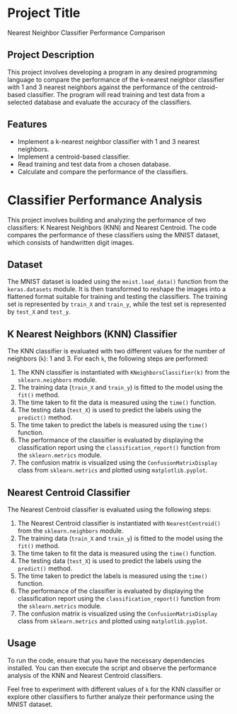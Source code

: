 # Project Title

Nearest Neighbor Classifier Performance Comparison

## Project Description

This project involves developing a program in any desired programming language to compare the performance of the k-nearest neighbor classifier with 1 and 3 nearest neighbors against the performance of the centroid-based classifier. The program will read training and test data from a selected database and evaluate the accuracy of the classifiers.

## Features

- Implement a k-nearest neighbor classifier with 1 and 3 nearest neighbors.
- Implement a centroid-based classifier.
- Read training and test data from a chosen database.
- Calculate and compare the performance of the classifiers.

# Classifier Performance Analysis

This project involves building and analyzing the performance of two classifiers: K Nearest Neighbors (KNN) and Nearest Centroid. The code compares the performance of these classifiers using the MNIST dataset, which consists of handwritten digit images.

## Dataset

The MNIST dataset is loaded using the `mnist.load_data()` function from the `keras.datasets` module. It is then transformed to reshape the images into a flattened format suitable for training and testing the classifiers. The training set is represented by `train_X` and `train_y`, while the test set is represented by `test_X` and `test_y`.

## K Nearest Neighbors (KNN) Classifier

The KNN classifier is evaluated with two different values for the number of neighbors (`k`): 1 and 3. For each `k`, the following steps are performed:

1. The KNN classifier is instantiated with `KNeighborsClassifier(k)` from the `sklearn.neighbors` module.
2. The training data (`train_X` and `train_y`) is fitted to the model using the `fit()` method.
3. The time taken to fit the data is measured using the `time()` function.
4. The testing data (`test_X`) is used to predict the labels using the `predict()` method.
5. The time taken to predict the labels is measured using the `time()` function.
6. The performance of the classifier is evaluated by displaying the classification report using the `classification_report()` function from the `sklearn.metrics` module.
7. The confusion matrix is visualized using the `ConfusionMatrixDisplay` class from `sklearn.metrics` and plotted using `matplotlib.pyplot`.

## Nearest Centroid Classifier

The Nearest Centroid classifier is evaluated using the following steps:

1. The Nearest Centroid classifier is instantiated with `NearestCentroid()` from the `sklearn.neighbors` module.
2. The training data (`train_X` and `train_y`) is fitted to the model using the `fit()` method.
3. The time taken to fit the data is measured using the `time()` function.
4. The testing data (`test_X`) is used to predict the labels using the `predict()` method.
5. The time taken to predict the labels is measured using the `time()` function.
6. The performance of the classifier is evaluated by displaying the classification report using the `classification_report()` function from the `sklearn.metrics` module.
7. The confusion matrix is visualized using the `ConfusionMatrixDisplay` class from `sklearn.metrics` and plotted using `matplotlib.pyplot`.

## Usage

To run the code, ensure that you have the necessary dependencies installed. You can then execute the script and observe the performance analysis of the KNN and Nearest Centroid classifiers.

Feel free to experiment with different values of `k` for the KNN classifier or explore other classifiers to further analyze their performance using the MNIST dataset.



